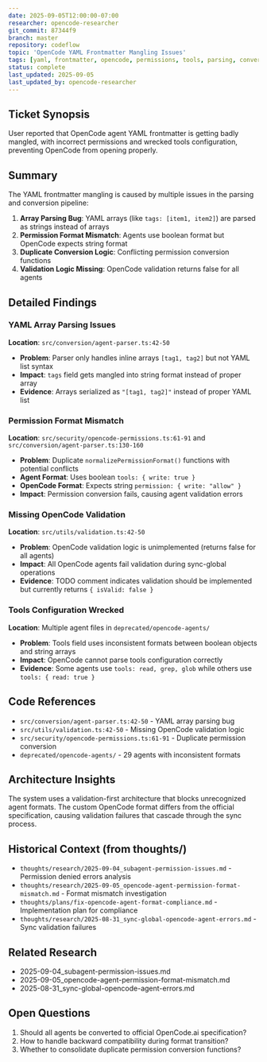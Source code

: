 ```yaml
---
date: 2025-09-05T12:00:00-07:00
researcher: opencode-researcher
git_commit: 87344f9
branch: master
repository: codeflow
topic: 'OpenCode YAML Frontmatter Mangling Issues'
tags: [yaml, frontmatter, opencode, permissions, tools, parsing, conversion]
status: complete
last_updated: 2025-09-05
last_updated_by: opencode-researcher
---
```


## Ticket Synopsis

User reported that OpenCode agent YAML frontmatter is getting badly mangled, with incorrect permissions and wrecked tools configuration, preventing OpenCode from opening properly.

## Summary

The YAML frontmatter mangling is caused by multiple issues in the parsing and conversion pipeline:

1. **Array Parsing Bug**: YAML arrays (like `tags: [item1, item2]`) are parsed as strings instead of arrays
2. **Permission Format Mismatch**: Agents use boolean format but OpenCode expects string format
3. **Duplicate Conversion Logic**: Conflicting permission conversion functions
4. **Validation Logic Missing**: OpenCode validation returns false for all agents

## Detailed Findings

### YAML Array Parsing Issues

**Location**: `src/conversion/agent-parser.ts:42-50`

- **Problem**: Parser only handles inline arrays `[tag1, tag2]` but not YAML list syntax
- **Impact**: `tags` field gets mangled into string format instead of proper array
- **Evidence**: Arrays serialized as `"[tag1, tag2]"` instead of proper YAML list

### Permission Format Mismatch

**Location**: `src/security/opencode-permissions.ts:61-91` and `src/conversion/agent-parser.ts:130-160`

- **Problem**: Duplicate `normalizePermissionFormat()` functions with potential conflicts
- **Agent Format**: Uses boolean `tools: { write: true }`
- **OpenCode Format**: Expects string `permission: { write: "allow" }`
- **Impact**: Permission conversion fails, causing agent validation errors

### Missing OpenCode Validation

**Location**: `src/utils/validation.ts:42-50`

- **Problem**: OpenCode validation logic is unimplemented (returns false for all agents)
- **Impact**: All OpenCode agents fail validation during sync-global operations
- **Evidence**: TODO comment indicates validation should be implemented but currently returns `{ isValid: false }`

### Tools Configuration Wrecked

**Location**: Multiple agent files in `deprecated/opencode-agents/`

- **Problem**: Tools field uses inconsistent formats between boolean objects and string arrays
- **Impact**: OpenCode cannot parse tools configuration correctly
- **Evidence**: Some agents use `tools: read, grep, glob` while others use `tools: { read: true }`

## Code References

- `src/conversion/agent-parser.ts:42-50` - YAML array parsing bug
- `src/utils/validation.ts:42-50` - Missing OpenCode validation logic
- `src/security/opencode-permissions.ts:61-91` - Duplicate permission conversion
- `deprecated/opencode-agents/` - 29 agents with inconsistent formats

## Architecture Insights

The system uses a validation-first architecture that blocks unrecognized agent formats. The custom OpenCode format differs from the official specification, causing validation failures that cascade through the sync process.

## Historical Context (from thoughts/)

- `thoughts/research/2025-09-04_subagent-permission-issues.md` - Permission denied errors analysis
- `thoughts/research/2025-09-05_opencode-agent-permission-format-mismatch.md` - Format mismatch investigation
- `thoughts/plans/fix-opencode-agent-format-compliance.md` - Implementation plan for compliance
- `thoughts/research/2025-08-31_sync-global-opencode-agent-errors.md` - Sync validation failures

## Related Research

- 2025-09-04_subagent-permission-issues.md
- 2025-09-05_opencode-agent-permission-format-mismatch.md
- 2025-08-31_sync-global-opencode-agent-errors.md

## Open Questions

1. Should all agents be converted to official OpenCode.ai specification?
2. How to handle backward compatibility during format transition?
3. Whether to consolidate duplicate permission conversion functions?
